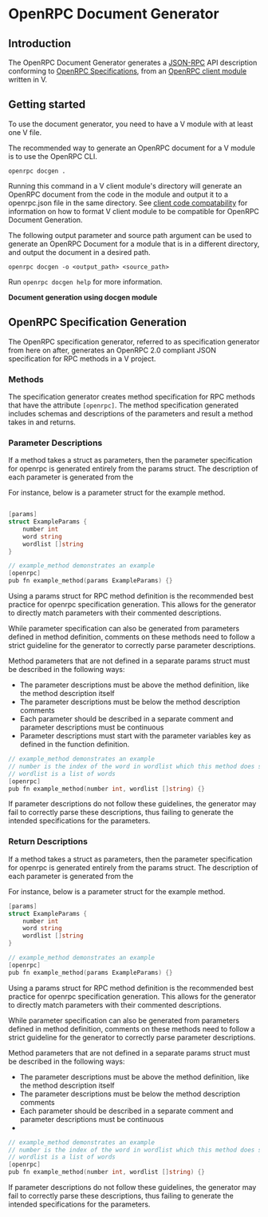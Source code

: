 # OpenRPC Document Generator

## Introduction

The OpenRPC Document Generator generates a [JSON-RPC](https://www.jsonrpc.org/) API description conforming to [OpenRPC Specifications](https://spec.open-rpc.org/), from an [OpenRPC client module]() written in V.

## Getting started

To use the document generator, you need to have a V module with at least one V file.

The recommended way to generate an OpenRPC document for a V module is to use the OpenRPC CLI.

`openrpc docgen .`

Running this command in a V client module's directory will generate an OpenRPC document from the code in the module and output it to a openrpc.json file in the same directory. See [client code compatability]() for information on how to format V client module to be compatible for OpenRPC Document Generation.

The following output parameter and source path argument can be used to generate an OpenRPC Document for a module that is in a different directory, and output the document in a desired path.

`openrpc docgen -o <output_path> <source_path>`

Run `openrpc docgen help` for more information. 

**Document generation using docgen module**



## OpenRPC Specification Generation

The OpenRPC specification generator, referred to as specification generator from here on after, generates an OpenRPC 2.0 compliant JSON specification for RPC methods in a V project.

### Methods

The specification generator creates method specification for RPC methods that have the attribute `[openrpc]`. The method specification generated includes schemas and descriptions of the parameters and result a method takes in and returns.

### Parameter Descriptions

If a method takes a struct as parameters, then the parameter specification for openrpc is generated entirely from the params struct. The description of each parameter is generated from the 

For instance, below is a parameter struct for the example method.

```go

[params]
struct ExampleParams {
    number int
    word string
    wordlist []string
}

// example_method demonstrates an example
[openrpc]
pub fn example_method(params ExampleParams) {}
```

Using a params struct for RPC method definition is the recommended best practice for openrpc specification generation. This allows for the generator to directly match parameters with their commented descriptions.

While parameter specification can also be generated from parameters defined in method definition, comments on these methods need to follow a strict guideline for the generator to correctly parse parameter descriptions. 

Method parameters that are not defined in a separate params struct must be described in the following ways:
- The parameter descriptions must be above the method definition, like the method description itself
- The parameter descriptions must be below the method description comments
- Each parameter should be described in a separate comment and parameter descriptions must be continuous
- Parameter descriptions must start with the parameter variables key as defined in the function definition.

```go
// example_method demonstrates an example
// number is the index of the word in wordlist which this method does something with
// wordlist is a list of words 
[openrpc]
pub fn example_method(number int, wordlist []string) {}
```

If parameter descriptions do not follow these guidelines, the generator may fail to correctly parse these descriptions, thus failing to generate the intended specifications for the parameters. 

### Return Descriptions

If a method takes a struct as parameters, then the parameter specification for openrpc is generated entirely from the params struct. The description of each parameter is generated from the 

For instance, below is a parameter struct for the example method.

```go
[params]
struct ExampleParams {
    number int
    word string
    wordlist []string
}

// example_method demonstrates an example
[openrpc]
pub fn example_method(params ExampleParams) {}
```

Using a params struct for RPC method definition is the recommended best practice for openrpc specification generation. This allows for the generator to directly match parameters with their commented descriptions.

While parameter specification can also be generated from parameters defined in method definition, comments on these methods need to follow a strict guideline for the generator to correctly parse parameter descriptions. 

Method parameters that are not defined in a separate params struct must be described in the following ways:
- The parameter descriptions must be above the method definition, like the method description itself
- The parameter descriptions must be below the method description comments
- Each parameter should be described in a separate comment and parameter descriptions must be continuous
- 

```go
// example_method demonstrates an example
// number is the index of the word in wordlist which this method does something with
// wordlist is a list of words 
[openrpc]
pub fn example_method(number int, wordlist []string) {}
```

If parameter descriptions do not follow these guidelines, the generator may fail to correctly parse these descriptions, thus failing to generate the intended specifications for the parameters. 

